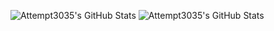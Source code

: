 ![Attempt3035's GitHub Stats](https://github-readme-stats.vercel.app/api?username=Attempt3035&title_color=00AEFF&icon_color=fe8019&text_color=FFFFFF&bg_color=00000000&ring_color=9745f5&show_icons=true&hide_border=true&rank_icon=github&include_all_commits=true&show=reviews#gh-dark-mode-only)
![Attempt3035's GitHub Stats](https://github-readme-stats.vercel.app/api?username=Attempt3035&title_color=00AEFF&icon_color=fe8019&text_color=000000&bg_color=00000000&ring_color=9745f5&show_icons=true&hide_border=true&rank_icon=github&include_all_commits=true&show=reviews#gh-light-mode-only)
